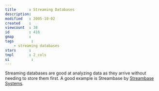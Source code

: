 ```yaml
---
title      : Streaming Databases
description: 
modified   : 2005-10-02
created    : 
viewcount  : 38
id         : 416
gmap       : 
tags        :
    - streaming databases
stars      : 
tmpl       : 2_cols
ui			: 
---
```


Streaming databases are good at analyzing data as they arrive without needing to store them first. A good example is Streambase by [Streambase Systems](http://www.streambase.com/www/products/index.html).

